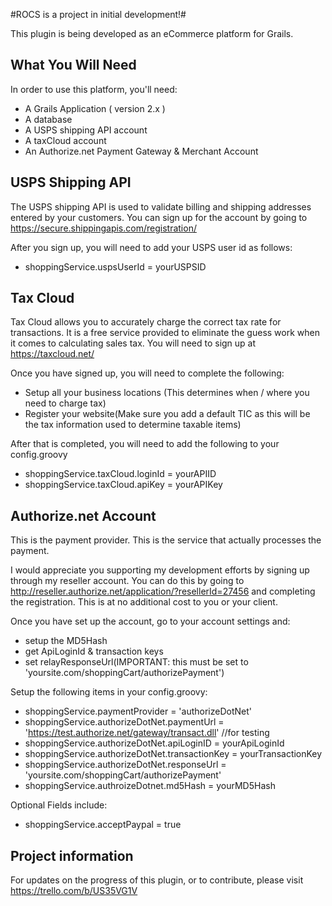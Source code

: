 #ROCS is a project in initial development!#

This plugin is being developed as an eCommerce platform for Grails.

## What You Will Need ##

In order to use this platform, you'll need:

* A Grails Application ( version 2.x )
* A database
* A USPS shipping API account
* A taxCloud account
* An Authorize.net Payment Gateway & Merchant Account

## USPS Shipping API ##

The USPS shipping API is used to validate billing and shipping addresses entered by your customers.  You can sign up for the account by going to https://secure.shippingapis.com/registration/

After you sign up, you will need to add your USPS user id as follows:

* shoppingService.uspsUserId = yourUSPSID

## Tax Cloud ##

Tax Cloud allows you to accurately charge the correct tax rate for transactions.  It is a free service provided to eliminate the guess work when it comes to calculating sales tax. You will need to sign up at https://taxcloud.net/ 

Once you have signed up, you will need to complete the following:

* Setup all your business locations (This determines when / where you need to charge tax)
* Register your website(Make sure you add a default TIC as this will be the tax information used to determine taxable items)

After that is completed, you will need to add the following to your config.groovy

* shoppingService.taxCloud.loginId = yourAPIID
* shoppingService.taxCloud.apiKey = yourAPIKey

## Authorize.net Account ##

This is the payment provider.  This is the service that actually processes the payment.

I would appreciate you supporting my development efforts by signing up through my reseller account.  You can do this by going to http://reseller.authorize.net/application/?resellerId=27456 and completing the registration.  This is at no additional cost to you or your client.

Once you have set up the account, go to your account settings and:

* setup the MD5Hash
* get ApiLoginId & transaction keys
* set relayResponseUrl(IMPORTANT: this must be set to 'yoursite.com/shoppingCart/authorizePayment')

Setup the following items in your config.groovy:

* shoppingService.paymentProvider = 'authorizeDotNet'
* shoppingService.authorizeDotNet.paymentUrl = 'https://test.authorize.net/gateway/transact.dll' //for testing
* shoppingService.authorizeDotNet.apiLoginID = yourApiLoginId
* shoppingService.authorizeDotNet.transactionKey = yourTransactionKey
* shoppingService.authorizeDotNet.responseUrl = 'yoursite.com/shoppingCart/authorizePayment'
* shoppingService.authroizeDotnet.md5Hash = yourMD5Hash

Optional Fields include:

* shoppingService.acceptPaypal = true

## Project information ##

For updates on the progress of this plugin, or to contribute, please visit https://trello.com/b/US35VG1V
